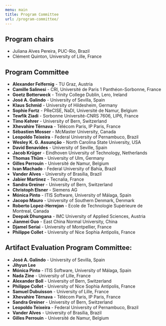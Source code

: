 ```yaml
---
menu: main
title: Program Committee
url: /program-committee/
---
```


## Program chairs

 * Juliana Alves Pereira, PUC-Rio, Brazil
 * Clément Quinton, University of Lille, France

## Program Committee

- **Alexander Felfernig** - TU Graz, Austria
- **Camille Salinesi** - CRI, Université de Paris 1 Panthéon-Sorbonne, France
- **Goetz Botterweck** - Trinity College Dublin, Lero, Ireland
- **José A. Galindo** - University of Sevilla, Spain
- **Klaus Schmid** - University of Hildesheim, Germany
- **Sophie Fortz** - PReCISE, NaDI, Université de Namur, Belgium
- **Tewfik Ziadi** - Sorbonne Université-CNRS 7606, LIP6, France
- **Timo Kehrer** - University of Bern, Switzerland
- **Xhevahire Tërnava** - Télécom Paris, IP Paris, France
- **Sébastien Mosser** - McMaster University, Canada
- **Leopoldo Teixeira** - Federal University of Pernambuco, Brazil
- **Wesley K. G. Assunção** - North Carolina State University, USA
- **David Benavides** - University of Seville, Spain
- **Jacob Krüger** - Eindhoven University of Technology, Netherlands
- **Thomas Thüm** - University of Ulm, Germany
- **Gilles Perrouin** - Université de Namur, Belgium
- **Ivan Machado** - Federal University of Bahia, Brazil
- **Vander Alves** - University of Brasília, Brazil
- **Jabier Martinez** - Tecnalia, France
- **Sandra Greiner** - University of Bern, Switzerland
- **Christoph Elsner** - Siemens AG
- **Mónica Pinto** - ITIS Software, University of Málaga, Spain
- **Jacopo Mauro** - University of Southern Denmark, Denmark
- **Roberto Lopez-Herrejon** - Ecole de Technologie Supérieure de Montreal, Canada
- **Deepak Dhungana** - IMC University of Applied Sciences, Austria
- **Jianmei Guo** - East China Normal University, China
- **Djamel Seriai** - University of Montpellier, France
- **Philippe Collet** - University of Nice Sophia Antipolis, France

## Artifact Evaluation Program Committee:

 - **José A. Galindo** - University of Sevilla, Spain
 - **Jihyun Lee**
 - **Mónica Pinto** - ITIS Software, University of Málaga, Spain
 - **Nada Zine**  - University of Lille, France
 - **Alexander Boll** - University of Bern, Switzerland 
 - **Philippe Collet** - University of Nice Sophia Antipolis, France
 - **Samuel Dubuisson** - University of Lille, France
 - **Xhevahire Tërnava** - Télécom Paris, IP Paris, France
 - **Sandra Greiner** - University of Bern, Switzerland
 - **Leopoldo Teixeira** - Federal University of Pernambuco, Brazil
 - **Vander Alves** - University of Brasília, Brazil
 - **Gilles Perrouin** - Université de Namur, Belgium
